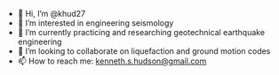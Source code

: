 - 👋 Hi, I’m @khud27
- 👀 I’m interested in engineering seismology
- 🌱 I’m currently practicing and researching geotechnical earthquake engineering
- 💞️ I’m looking to collaborate on liquefaction and ground motion codes
- 📫 How to reach me: kenneth.s.hudson@gmail.com

<!---
khud27/khud27 is a ✨ special ✨ repository because its `README.md` (this file) appears on your GitHub profile.
You can click the Preview link to take a look at your changes.
--->
